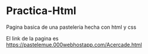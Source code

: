 # Practica-Html
Pagina basica de una pasteleria hecha con html y css

El link de la pagina es https://pastelemue.000webhostapp.com/Acercade.html
